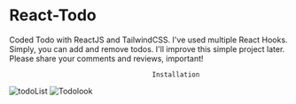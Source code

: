 # React-Todo

Coded Todo with ReactJS and TailwindCSS. I've used multiple React Hooks.
Simply, you can add and remove todos. I'll improve this simple project later.
Please share your comments and reviews, important!

                                    
                                        Installation
                                        
![todoList](https://user-images.githubusercontent.com/99079485/159143894-cc124ffa-6663-40c6-bb4a-fe4a2a781bd8.png)
![Todolook](https://user-images.githubusercontent.com/99079485/159143896-c7fc05be-e3d6-421a-a6bd-1782c2cf650d.png)
